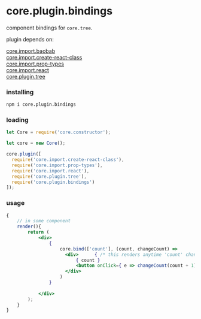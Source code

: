# core.plugin.bindings

component bindings for `core.tree`.




plugin depends on:
<div>
  <a href="https://github.com/ido-ofir/core.import.baobab">core.import.baobab</a>
</div>
<div>
  <a href="https://github.com/ido-ofir/core.import.create-react-class">core.import.create-react-class</a>
</div>
<div>
  <a href="https://github.com/ido-ofir/core.import.prop-types">core.import.prop-types</a>
</div>
<div>
  <a href="https://github.com/ido-ofir/core.import.react">core.import.react</a>
</div>
<div>
  <a href="https://github.com/ido-ofir/core.plugin.tree">core.plugin.tree</a>
</div>

### installing

```sh
npm i core.plugin.bindings
```

### loading
```js
let Core = require('core.constructor');

let core = new Core();

core.plugin([
  require('core.import.create-react-class'),
  require('core.import.prop-types'),
  require('core.import.react'),
  require('core.plugin.tree'),
  require('core.plugin.bindings')
]);
```


### usage
```jsx
{
    // in some component
    render(){
        return (
            <div>
                { 
                    core.bind(['count'], (count, changeCount) => 
                      <div>      { /* this renders anytime 'count' changes */ }
                          { count }
                          <button onClick={ e => changeCount(count + 1) }>Change</button>
                      </div>
                    )
                }
                
            </div>
        );
    }
}
```
